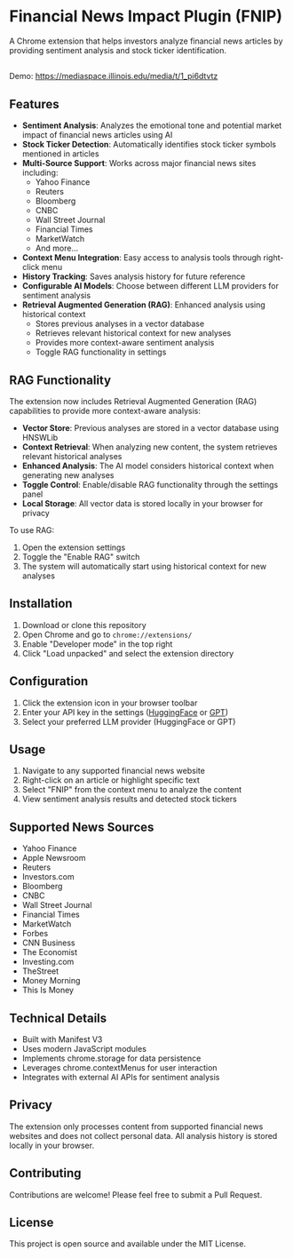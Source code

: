 # Financial News Impact Plugin (FNIP)

A Chrome extension that helps investors analyze financial news articles by providing sentiment analysis and stock ticker identification.

##
Demo: https://mediaspace.illinois.edu/media/t/1_pi6dtvtz

## Features

- **Sentiment Analysis**: Analyzes the emotional tone and potential market impact of financial news articles using AI
- **Stock Ticker Detection**: Automatically identifies stock ticker symbols mentioned in articles
- **Multi-Source Support**: Works across major financial news sites including:
  - Yahoo Finance
  - Reuters
  - Bloomberg
  - CNBC
  - Wall Street Journal
  - Financial Times
  - MarketWatch
  - And more...
- **Context Menu Integration**: Easy access to analysis tools through right-click menu
- **History Tracking**: Saves analysis history for future reference
- **Configurable AI Models**: Choose between different LLM providers for sentiment analysis
- **Retrieval Augmented Generation (RAG)**: Enhanced analysis using historical context
  - Stores previous analyses in a vector database
  - Retrieves relevant historical context for new analyses
  - Provides more context-aware sentiment analysis
  - Toggle RAG functionality in settings

## RAG Functionality

The extension now includes Retrieval Augmented Generation (RAG) capabilities to provide more context-aware analysis:

- **Vector Store**: Previous analyses are stored in a vector database using HNSWLib
- **Context Retrieval**: When analyzing new content, the system retrieves relevant historical analyses
- **Enhanced Analysis**: The AI model considers historical context when generating new analyses
- **Toggle Control**: Enable/disable RAG functionality through the settings panel
- **Local Storage**: All vector data is stored locally in your browser for privacy

To use RAG:
1. Open the extension settings
2. Toggle the "Enable RAG" switch
3. The system will automatically start using historical context for new analyses

## Installation

1. Download or clone this repository
2. Open Chrome and go to `chrome://extensions/`
3. Enable "Developer mode" in the top right
4. Click "Load unpacked" and select the extension directory

## Configuration

1. Click the extension icon in your browser toolbar
2. Enter your API key in the settings ([HuggingFace](https://huggingface.co/settings/tokens/new?globalPermissions=inference.serverless.write&tokenType=fineGrained) or [GPT](https://api.chatanywhere.org/v1/oauth/free/render))
3. Select your preferred LLM provider (HuggingFace or GPT)

## Usage

1. Navigate to any supported financial news website
2. Right-click on an article or highlight specific text
3. Select "FNIP" from the context menu to analyze the content
4. View sentiment analysis results and detected stock tickers

## Supported News Sources

- Yahoo Finance
- Apple Newsroom
- Reuters
- Investors.com
- Bloomberg
- CNBC
- Wall Street Journal
- Financial Times
- MarketWatch
- Forbes
- CNN Business
- The Economist
- Investing.com
- TheStreet
- Money Morning
- This Is Money

## Technical Details

- Built with Manifest V3
- Uses modern JavaScript modules
- Implements chrome.storage for data persistence
- Leverages chrome.contextMenus for user interaction
- Integrates with external AI APIs for sentiment analysis

## Privacy

The extension only processes content from supported financial news websites and does not collect personal data. All analysis history is stored locally in your browser.

## Contributing

Contributions are welcome! Please feel free to submit a Pull Request.

## License

This project is open source and available under the MIT License.
